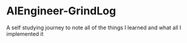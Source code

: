 # AIEngineer-GrindLog
A self studying journey to note all of the things I learned and what all I implemented it 
